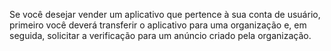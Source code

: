 Se você desejar vender um aplicativo que pertence à sua conta de usuário, primeiro você deverá transferir o aplicativo para uma organização e, em seguida, solicitar a verificação para um anúncio criado pela organização.
